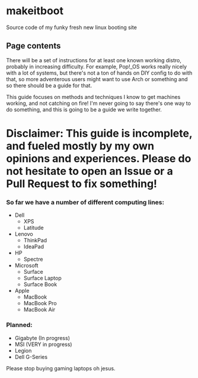 # makeitboot
Source code of my funky fresh new linux booting site

## Page contents

There will be a set of instructions for at least one known working distro, probably in increasing difficulty. For example, Pop!\_OS works really nicely with a lot of systems, but there's not a ton of hands on DIY config to do with that, so more adventerous users might want to use Arch or something and so there should be a guide for that.

This guide focuses on methods and techniques I know to get machines working, and not catching on fire! I'm never going to say there's one way to do something, and this is going to be a guide we write together.

# Disclaimer: This guide is incomplete, and fueled mostly by my own opinions and experiences. Please do not hesitate to open an Issue or a Pull Request to fix something!

### So far we have a number of different computing lines:

- Dell
    - XPS
    - Latitude
- Lenovo
    - ThinkPad
    - IdeaPad
- HP
    - Spectre
- Microsoft
    - Surface
    - Surface Laptop
    - Surface Book
- Apple
    - MacBook
    - MacBook Pro
    - MacBook Air


### Planned:

- Gigabyte (In progress)
- MSI (VERY in progress)
- Legion
- Dell G-Series

Please stop buying gaming laptops oh jesus.